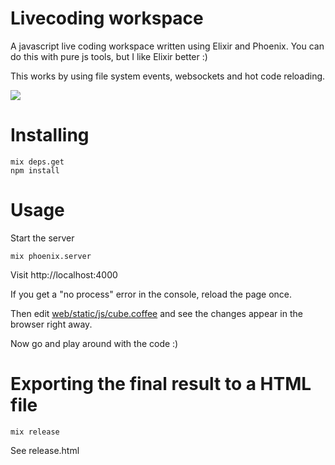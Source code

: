# Livecoding workspace

A javascript live coding workspace written using Elixir and Phoenix. You can do this with pure js tools, but I like Elixir better :)

This works by using file system events, websockets and hot code reloading.

![](https://s3.amazonaws.com/f.cl.ly/items/0w1l0e2z3g3v0x172s3D/livecoding_workspace.gif?v=a98f7faa)

# Installing

    mix deps.get
    npm install

# Usage

Start the server

    mix phoenix.server

Visit http://localhost:4000

If you get a "no process" error in the console, reload the page once.

Then edit [web/static/js/cube.coffee](web/static/js/cube.coffee) and see the changes appear in the browser right away.

Now go and play around with the code :)

# Exporting the final result to a HTML file

    mix release

See release.html

